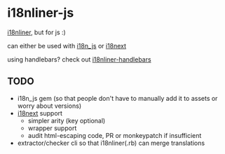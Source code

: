 # i18nliner-js

[i18nliner](https://github.com/jenseng/i18nliner), but for js :)

can either be used with [i18n_js](https://github.com/fnando/i18n-js)
or [i18next](https://github.com/jamuhl/i18next)

using handlebars? check out [i18nliner-handlebars](https://github.com/fivetanley/i18ninliner-handlebars)

## TODO

* i18n_js gem (so that people don't have to manually add it to assets or
  worry about versions)
* [i18next](https://github.com/jamuhl/i18next) support
  * simpler arity (key optional)
  * wrapper support
  * audit html-escaping code, PR or monkeypatch if insufficient
* extractor/checker cli so that i18nliner(.rb) can merge translations
